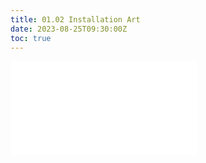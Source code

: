 ```yaml
---
title: 01.02 Installation Art
date: 2023-08-25T09:30:00Z
toc: true
---
```


![Link to included file content](../../../../sculpture/installation-art.md)
